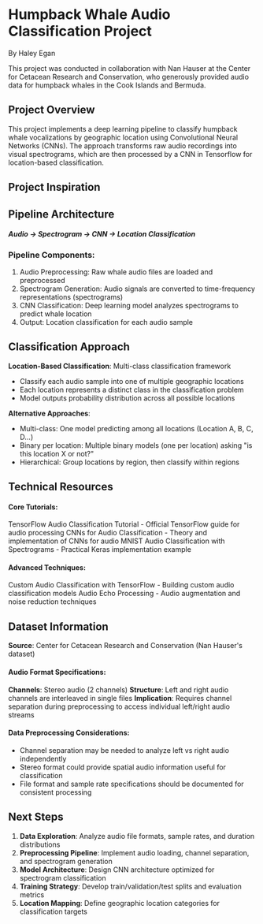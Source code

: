 # Humpback Whale Audio Classification Project

By Haley Egan

This project was conducted in collaboration with Nan Hauser at the Center for Cetacean Research and Conservation, who generously provided audio data for humpback whales in the Cook Islands and Bermuda. 

## Project Overview

This project implements a deep learning pipeline to classify humpback whale vocalizations by geographic location using Convolutional Neural Networks (CNNs). The approach transforms raw audio recordings into visual spectrograms, which are then processed by a CNN in Tensorflow for location-based classification.

## Project Inspiration

## Pipeline Architecture

##### Audio → Spectrogram → CNN → Location Classification

### Pipeline Components:

1. Audio Preprocessing: Raw whale audio files are loaded and preprocessed
2. Spectrogram Generation: Audio signals are converted to time-frequency representations (spectrograms)
3. CNN Classification: Deep learning model analyzes spectrograms to predict whale location
4. Output: Location classification for each audio sample

## Classification Approach

**Location-Based Classification**: Multi-class classification framework

- Classify each audio sample into one of multiple geographic locations
- Each location represents a distinct class in the classification problem
- Model outputs probability distribution across all possible locations

**Alternative Approaches**:

- Multi-class: One model predicting among all locations (Location A, B, C, D...)
- Binary per location: Multiple binary models (one per location) asking "is this location X or not?"
- Hierarchical: Group locations by region, then classify within regions

## Technical Resources

#### Core Tutorials:

TensorFlow Audio Classification Tutorial - Official TensorFlow guide for audio processing
CNNs for Audio Classification - Theory and implementation of CNNs for audio
MNIST Audio Classification with Spectrograms - Practical Keras implementation example

#### Advanced Techniques:

Custom Audio Classification with TensorFlow - Building custom audio classification models
Audio Echo Processing - Audio augmentation and noise reduction techniques

## Dataset Information

**Source**: Center for Cetacean Research and Conservation (Nan Hauser's dataset)

#### Audio Format Specifications:

**Channels**: Stereo audio (2 channels)
**Structure**: Left and right audio channels are interleaved in single files
**Implication**: Requires channel separation during preprocessing to access individual left/right audio streams

#### Data Preprocessing Considerations:

- Channel separation may be needed to analyze left vs right audio independently
- Stereo format could provide spatial audio information useful for classification
- File format and sample rate specifications should be documented for consistent processing

## Next Steps

1. **Data Exploration**: Analyze audio file formats, sample rates, and duration distributions
2. **Preprocessing Pipeline**: Implement audio loading, channel separation, and spectrogram generation
3. **Model Architecture**: Design CNN architecture optimized for spectrogram classification
4. **Training Strategy**: Develop train/validation/test splits and evaluation metrics
5. **Location Mapping**: Define geographic location categories for classification targets
